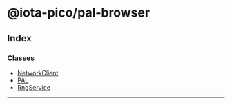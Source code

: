 


#  @iota-pico/pal-browser

## Index

### Classes

* [NetworkClient](classes/networkclient.md)
* [PAL](classes/pal.md)
* [RngService](classes/rngservice.md)



---
